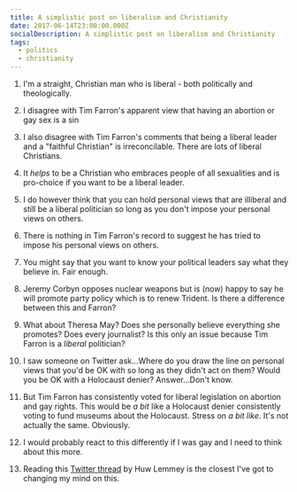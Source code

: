 ```yaml
---
title: A simplistic post on liberalism and Christianity
date: 2017-06-14T23:00:00.000Z
socialDescription: A simplistic post on liberalism and Christianity
tags:
  - politics
  - christianity
---
```

1. I'm a straight, Christian man who is liberal - both politically and theologically.

2. I disagree with Tim Farron's apparent view that having an abortion or gay sex is a sin

3. I also disagree with Tim Farron's comments that being a liberal leader and a "faithful Christian" is irreconcilable. There are lots of liberal Christians.

4. It *helps* to be a Christian who embraces people of all sexualities and is pro-choice if you want to be a liberal leader.

5. I do however think that you can hold personal views that are illiberal and still be a liberal politician so long as you don't impose your personal views on others.

6. There is nothing in Tim Farron's record to suggest he has tried to impose his personal views on others.

7. You might say that you want to know your political leaders say what they believe in. Fair enough.

8. Jeremy Corbyn opposes nuclear weapons but is (now) happy to say he will promote party policy which is to renew Trident. Is there a difference between this and Farron?

9. What about Theresa May? Does she personally believe everything she promotes? Does every journalist? Is this only an issue because Tim Farron is a *liberal* politician?

10. I saw someone on Twitter ask...Where do you draw the line on personal views that you'd be OK with so long as they didn't act on them? Would you be OK with a Holocaust denier? Answer...Don't know.

11. But Tim Farron has consistently voted for liberal legislation on abortion and gay rights. This would be *a bit* like a Holocaust denier consistently voting to fund museums about the Holocaust. Stress on *a bit like*. It's not actually the same. Obviously.

12. I would probably react to this differently if I was gay and I need to think about this more.

13. Reading this [Twitter thread](https://twitter.com/huwlemmey/status/875254164909109248) by Huw Lemmey is the closest I've got to changing my mind on this.
